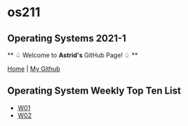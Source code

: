 # os211
## Operating Systems 2021-1
** ♤ Welcome to __Astrid's__ GitHub Page! ♤ **

[Home](https://astriddiany.github.io/os211/) | [My Github](https://github.com/astriddiany/os211) 

## Operating System Weekly Top Ten List
* [W01](https://astriddiany.github.io/os211/W01/)
* [W02](https://astriddiany.github.io/os211/W02/)

